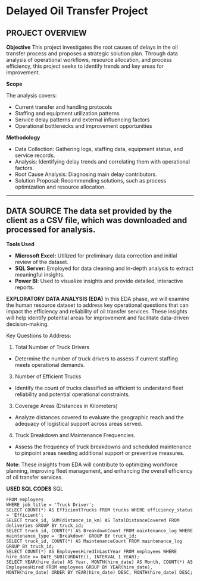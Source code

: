# Delayed Oil Transfer Project
## **PROJECT OVERVIEW**
**Objective**
This project investigates the root causes of delays in the oil transfer process and proposes a strategic solution plan. Through data analysis of operational workflows, resource allocation, and process efficiency, this project seeks to identify trends and key areas for improvement.

**Scope**

The analysis covers:
+ Current transfer and handling protocols
+ Staffing and equipment utilization patterns
+ Service delay patterns and external influencing factors
+ Operational bottlenecks and improvement opportunities

**Methodology**

+ Data Collection: Gathering logs, staffing data, equipment status, and service records.
+ Analysis: Identifying delay trends and correlating them with operational factors.
+ Root Cause Analysis: Diagnosing main delay contributors.
+ Solution Proposal: Recommending solutions, such as process optimization and resource allocation.

---
**DATA SOURCE**
The data set provided by the client as a CSV file, which was downloaded and processed for analysis.
---

**Tools Used**
+ **Microsoft Excel:** Utilized for preliminary data correction and initial review of the dataset.
+ **SQL Server:** Employed for data cleaning and in-depth analysis to extract meaningful insights.
+ **Power BI**: Used to visualize insights and provide detailed, interactive reports.

**EXPLORATORY DATA ANALYSIS (EDA)**
In this EDA phase, we will examine the human resource dataset to address key operational questions that can impact the efficiency and reliability of oil transfer services. These insights will help identify potential areas for improvement and facilitate data-driven decision-making.

Key Questions to Address:
1. Total Number of Truck Drivers
  + Determine the number of truck drivers to assess if current staffing meets operational demands.
3. Number of Efficient Trucks
  + Identify the count of trucks classified as efficient to understand fleet reliability and potential operational constraints.
3. Coverage Areas (Distances in Kilometers)
  + Analyze distances covered to evaluate the geographic reach and the adequacy of logistical support across areas served.
4. Truck Breakdown and Maintenance Frequencies.
  + Assess the frequency of truck breakdowns and scheduled maintenance to pinpoint areas needing additional support or preventive measures.
    
**Note**: These insights from EDA will contribute to optimizing workforce planning, improving fleet management, and enhancing the overall efficiency of oil transfer services.

**USED SQL CODES**
SQL
```SELECT COUNT(*) AS TotalTruckDrivers
FROM employees
WHERE job_title = 'Truck Driver';
SELECT COUNT(*) AS EfficientTrucks FROM trucks WHERE efficiency_status = 'Efficient';
SELECT truck_id, SUM(distance_in_km) AS TotalDistanceCovered FROM deliveries GROUP BY truck_id;
SELECT truck_id, COUNT(*) AS BreakdownCount FROM maintenance_log WHERE maintenance_type = 'Breakdown' GROUP BY truck_id;
SELECT truck_id, COUNT(*) AS MaintenanceCount FROM maintenance_log GROUP BY truck_id;
SELECT COUNT(*) AS EmployeesHiredInLastYear FROM employees WHERE hire_date >= DATE_SUB(CURDATE(), INTERVAL 1 YEAR);
SELECT YEAR(hire_date) AS Year, MONTH(hire_date) AS Month, COUNT(*) AS EmployeesHired FROM employees GROUP BY YEAR(hire_date), MONTH(hire_date) ORDER BY YEAR(hire_date) DESC, MONTH(hire_date) DESC;
```


